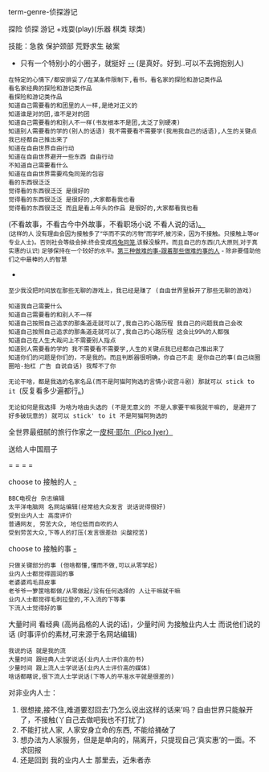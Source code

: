 
term-genre-侦探游记

探险 侦探 游记
+戏耍(play)(乐器 棋类 球类)

技能：急救 保护颈部 荒野求生 破案

- 只有一个特别小的小圈子，就挺好 [--](https://youtu.be/k3_QFRMCV4c?t=33m15s) (是真好。好到..可以不去拥抱别人)

```
在特定的心情下/都安排妥了/在某条件限制下,看书，看名家的探险和游记类作品
看名家经典的探险和游记类作品
看探险和游记类作品
知道自己需要看的和团里的人一样,是绝对正义的
知道谁是对的团,谁不是对的团
知道自己需要看的和别人不一样(书友根本不是团,太泛了别硬凑)
知道别人需要看的学的(别人的话语) 我不需要看不需要学(我用我自己的话语),人生的关键点我已经都自己推出来了
知道在自由世界自由行动
知道在自由世界避开一些东西 自由行动
不知道自己需要看什么
知道在自由世界需要鸡兔同笼的包容
看的东西很泛泛
觉得看的东西很泛泛 是很好的
觉得看的东西很泛泛 是很好的,大家都看我也看
觉得看的东西很泛泛 而且是看上年头的作品 是很好的,大家都看我也看
```
(不看故事，不看古今中外故事，不看职场小说 不看人说的话)[。](https://github.com/7900ms/000nottheater_deserted_systemlibrary/blob/master/supplementary/chain-意图.md#chain-独立-醒醒-回到自己小世界挺好-只看侦探游记)<br>
<sub>(这样的人 没有理由会因为接触多了“华而不实的污物”而学坏,被污染，因为不接触。只接触上等or专业人士)。否则社会等级会掉:终会变成[鸡兔同笼](https://github.com/7900ms/000nottheater_deserted_systemlibrary/blob/master/supplementary/term-心理-自由世界.md),该躲没躲开。而且自己的东西(几大原则,对于真实惠的认识) 足够保持在一个较好的水平。[第三种做难的事-跟着那些做难的事的人](https://cn.nytimes.com/opinion/20170412/how-i-learned-to-take-the-sat-like-a-rich-kid/) - 除非要借助他们之中最棒的人的智慧</sub>

-

    至少我没把时间放在那些无聊的游戏上，我已经是赚了 (自由世界里躲开了那些无聊的游戏)


```
知道我自己需要什么
知道自己需要看的和别人不一样
知道自己按照自己追求的那条道走就可以了,我自己的心路历程 我自己的问题我自己会改
知道自己按照自己追求的那条道走就可以了,我自己的心路历程 这会比99%的人都强
知道自己在人生大哉问上不需要别人指点
知道别人需要看的学的 我不需要看不需要学,人生的关键点我已经都自己推出来了
知道你们的问题是你们的，不是我的。而且判断器很明确，你自己不走 是你自己的事(自己绕圈圈哈-抬杠 广告 自说自话) 我帮不了你

```

`无论干啥，都是我选的名家名品(而不是阿猫阿狗选的言情小说宫斗剧) 那就可以 stick to it `(反复看多少遍都行[。](https://www.v2ex.com/notes/28139))

`无论如何是我选择 为啥为啥由头选的 (不是无意义的 不是人家要干嘛我就干嘛的, 是避开了好多破玩意的) 就可以 stick' to it 不是阿猫阿狗选的`

全世界最细腻的旅行作家之一[皮柯·耶尔（Pico Iyer）](http://www.bbc.com/ukchina/simp/vert-tra-38691178)

送给人中国扇子

= = = =

choose to 接触的人 [-](https://www.v2ex.com/notes/28519#人是分层的)
```
BBC电视台 杂志编辑
太平洋电脑网 名网站编辑(经常给大众发言 说话说得很好)
受到业内人士 高度评价
普通网友, 劳苦大众, 地位低而自吹的人
受到劳苦大众,下等人的打压(发言很差劲 尖酸挖苦)
```

choose to 接触的事 [-](http://zh.wikihow.com/让一位男生看出你喜欢他#不要喜欢什么怪怪的事)
```
只做关键部分的事 (但啥都懂,懂而不做,可以从零学起)
业内人士都觉得圆润的事
老婆婆鸡毛蒜皮事
老爷爷一箩筐啥都做/从零做起/没有任何选择的 人让干嘛就干嘛
业内人士都觉得毛刺拉登的,不入流的下等事
下流人士觉得好的事
```

大量时间 看经典 (高尚品格的人说的话)，少量时间 为接触业内人士 而说他们说的话 (时事评价的素材,可来源于名网站编辑)
```
我说的话 就是我的流
大量时间 跟经典人士学说话(业内人士评价高的书)
少量时间 跟上流人士学说话(业内人士评价高的媒体)
啥话都瞎说,很下流人士学说话(下等人的平准水平就是很差的)
```

对非业内人士：
1. 很想接,接不住,难道要怼回去‘乃怎么说出这样的话来’吗？自由世界只能躲开了，不接触(丫自己去做吧我也不打扰了)
2. 不能打扰人家, 人家安身立命的东西, 不能给捅破了
3. 想办法为人家服务，但是是单向的，隔离开，只提现自己‘真实惠’的一面。不求回报
4. 还是回到 我的业内人士 那里去，近朱者赤

